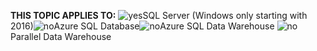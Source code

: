 **THIS TOPIC APPLIES TO:** ![yes](media/yes.png)SQL Server (Windows only starting with 2016)![no](media/no.png)Azure SQL Database![no](media/no.png)Azure SQL Data Warehouse ![no](media/no.png)Parallel Data Warehouse